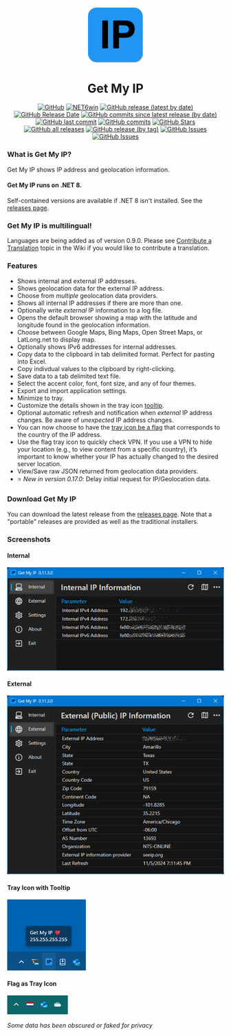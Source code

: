 <p align="center">
  <a target="_blank" rel="noopener noreferrer">
    <img width="128" src="https://github.com/Timthreetwelve/GetMyIP/blob/main/GetMyIP/Images/IP.png?raw=true" alt="Get My IP Logo">
  </a>
</p>
<h1 align="center">
  Get My IP
</h1>

<div align="center">
  
[![GitHub](https://img.shields.io/github/license/Timthreetwelve/GetMyIP?style=plastic)](https://github.com/Timthreetwelve/GetMyIP/blob/main/LICENSE)
[![NET6win](https://img.shields.io/badge/.NET-8.0--Windows-blueviolet?style=plastic)](https://dotnet.microsoft.com/en-us/download)
[![GitHub release (latest by date)](https://img.shields.io/github/v/release/Timthreetwelve/GetMyIP?style=plastic)](https://github.com/Timthreetwelve/GetMyIP/releases/latest)
[![GitHub Release Date](https://img.shields.io/github/release-date/timthreetwelve/getmyip?style=plastic&color=orange)](https://github.com/Timthreetwelve/GetMyIP/releases/latest)
[![GitHub commits since latest release (by date)](https://img.shields.io/github/commits-since/timthreetwelve/GetMyIP/latest?style=plastic)](https://github.com/Timthreetwelve/GetMyIP/commits/main)
[![GitHub last commit](https://img.shields.io/github/last-commit/timthreetwelve/GetMyIP?style=plastic)](https://github.com/Timthreetwelve/GetMyIP/commits/main)
[![GitHub commits](https://img.shields.io/github/commit-activity/m/timthreetwelve/GetMyIP?style=plastic)](https://github.com/Timthreetwelve/GetMyIP/commits/main)
[![GitHub Stars](https://img.shields.io/github/stars/timthreetwelve/GetMyIP?style=plastic&color=goldenrod&logo=github)](https://docs.github.com/en/get-started/exploring-projects-on-github/saving-repositories-with-stars)
[![GitHub all releases](https://img.shields.io/github/downloads/Timthreetwelve/GetMyIP/total?style=plastic&label=total%20downloads&color=teal)](https://github.com/Timthreetwelve/GetMyIP/releases)
[![GitHub release (by tag)](https://img.shields.io/github/downloads/timthreetwelve/GetMyIP/latest/total?style=plastic&color=2196F3&label=downloads%20latest%20version)](https://github.com/Timthreetwelve/GetMyIP/releases/latest)
[![GitHub Issues](https://img.shields.io/github/issues/timthreetwelve/GetMyIP?style=plastic&color=orangered)](https://github.com/Timthreetwelve/GetMyIP/issues)
[![GitHub Issues](https://img.shields.io/github/issues-closed/timthreetwelve/GetMyIP?style=plastic&color=slateblue)](https://github.com/Timthreetwelve/GetMyIP/issues)

</div>

### What is Get My IP?

Get My IP shows IP address and geolocation information.

#### Get My IP runs on .NET 8. 
Self-contained versions are available if .NET 8 isn't installed. See the [releases page](https://github.com/Timthreetwelve/GetMyIP/releases).

### Get My IP is multilingual!
Languages are being added as of version 0.9.0. Please see [Contribute a Translation](https://github.com/Timthreetwelve/GetMyIP/wiki/Contribute-a-Translation) topic in the Wiki if you would like to contribute a translation. 

### Features

* Shows internal and external IP addresses.
* Shows geolocation data for the external IP address.
* Choose from _multiple_ geolocation data providers.
* Shows all internal IP addresses if there are more than one.
* Optionally write _external_ IP information to a log file.
* Opens the default browser showing a map with the latitude and longitude found in the geolocation information.
* Choose between Google Maps, Bing Maps, Open Street Maps, or LatLong.net to display map.
* Optionally shows IPv6 addresses for internal addresses.
* Copy data to the clipboard in tab delimited format. Perfect for pasting into Excel.
* Copy indivdual values to the clipboard by right-clicking.
* Save data to a tab delimited text file.
* Select the accent color, font, font size, and any of four themes.
* Export and import application settings.
* Minimize to tray. 
* Customize the details shown in the tray icon [tooltip](https://github.com/Timthreetwelve/GetMyIP?tab=readme-ov-file#tray-icon).
* Optional automatic refresh and notification when _external_ IP address changes. Be aware of _unexpected_ IP address changes.
* You can now choose to have the [tray icon be a flag](https://github.com/Timthreetwelve/GetMyIP/?tab=readme-ov-file#flag-as-tray-icon) that corresponds to the country of the IP address.
* Use the flag tray icon to quickly check VPN. If you use a VPN to hide your location (e.g., to view content from a specific country), it’s important to know whether your IP has actually changed to the desired server location.
* View/Save raw JSON returned from geolocation data providers.
* ⭐ _New in version 0.17.0_: Delay initial request for IP/Geolocation data.

### Download Get My IP

You can download the latest release from the [releases page](https://github.com/Timthreetwelve/GetMyIP/releases). Note that a "portable" releases are provided as well as the traditional installers.

### Screenshots

#### Internal
![Internal](Images/GetMyIP_Internal.png)

#### External
![External](Images/GetMyIP_External.png)

#### Tray Icon with Tooltip
![Tray Icon](https://github.com/Timthreetwelve/GetMyIP/blob/main/Images/Tray_Icon_with_Tooltip.png)

#### Flag as Tray Icon
![Tray Icon](Images/Tray_Icon_Flag.png)

*Some data has been obscured or faked for privacy*


